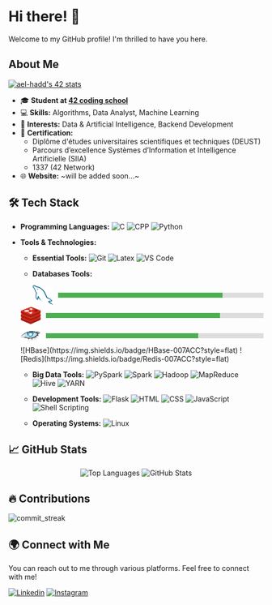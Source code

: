 # Hi there! 👋

Welcome to my GitHub profile! I'm thrilled to have you here.

## About Me

[![ael-hadd's 42 stats](https://badge.mediaplus.ma/green/haalouan)](https://profile.intra.42.fr/users/haalouan)
- 🎓 **Student at [42 coding school](https://www.42.fr/)**
- 💻 **Skills:** Algorithms, Data Analyst, Machine Learning
- 🌱 **Interests:** Data & Artificial Intelligence, Backend Development
- 📜 **Certification:**
  - Diplôme d'études universitaires scientifiques et techniques (DEUST)
  - Parcours d’excellence Systèmes d’Information et Intelligence Artificielle (SIIA)
  - 1337 (42 Network)
- 🌐 **Website:** ~will be added soon...~

## 🛠️ Tech Stack

- **Programming Languages:**
  ![C](https://img.shields.io/badge/C-00599C?style=flat&logo=gnu-C&logoColor=white)
  ![CPP](https://img.shields.io/badge/CPP-3776AB?style=flat&logo=CPP&logoColor=white)
  ![Python](https://img.shields.io/badge/Python-00599C?style=flat&logo=gnu-Python&logoColor=white)

- **Tools & Technologies:**

  - **Essential Tools:**
    ![Git](https://img.shields.io/badge/Git-F05032?style=flat&logo=git&logoColor=white)
    ![Latex](https://img.shields.io/badge/Latex-007ACC?style=flat&logo=Latex&logoColor=white)
    ![VS Code](https://img.shields.io/badge/VS%20Code-007ACC?style=flat)

  - **Databases Tools:**
    <div style="display: flex; align-items: center;">
    <img src="https://raw.githubusercontent.com/devicons/devicon/master/icons/mysql/mysql-original.svg" alt="sql" width="40" height="40"/>
    <div style="width: 100%; background-color: #ddd; margin-left: 10px;">
      <div style="width: 80%; height: 10px; background-color: #4CAF50;"></div>
    </div>
  </div>
  <div style="display: flex; align-items: center;">
    <img src="https://raw.githubusercontent.com/devicons/devicon/master/icons/redis/redis-original.svg" alt="redis" width="40" height="40"/>
    <div style="width: 100%; background-color: #ddd; margin-left: 10px;">
      <div style="width: 80%; height: 10px; background-color: #4CAF50;"></div>
    </div>
  </div>
    <div style="display: flex; align-items: center;">
    <img src="https://raw.githubusercontent.com/devicons/devicon/master/icons/cassandra/cassandra-original.svg" alt="cassandra" width="40" height="40"/>
    <div style="width: 100%; background-color: #ddd; margin-left: 10px;">
      <div style="width: 70%; height: 10px; background-color: #4CAF50;"></div>
    </div>
    </div>
    ![HBase](https://img.shields.io/badge/HBase-007ACC?style=flat)
    ![Redis](https://img.shields.io/badge/Redis-007ACC?style=flat)

  - **Big Data Tools:**
    ![PySpark](https://img.shields.io/badge/PySpark-4E88B0?style=flat&logo=apache-spark&logoColor=white)
    ![Spark](https://img.shields.io/badge/Spark-ED1B24?style=flat&logo=apache-spark&logoColor=white)
    ![Hadoop](https://img.shields.io/badge/Hadoop-007ACC?style=flat&logo=apache-hadoop&logoColor=white)
    ![MapReduce](https://img.shields.io/badge/MapReduce-007ACC?style=flat)
    ![Hive](https://img.shields.io/badge/Hive-F7B714?style=flat&labelColor=F7B714)
    ![YARN](https://img.shields.io/badge/YARN-007ACC?style=flat&logo=apache-hadoop&logoColor=white)
  
  - **Development Tools:**
    ![Flask](https://img.shields.io/badge/Flask-007ACC?style=flat)
    ![HTML](https://img.shields.io/badge/HTML-E34F26?style=flat&logo=html5&logoColor=white)
    ![CSS](https://img.shields.io/badge/CSS-1572B6?style=flat&logo=css3&logoColor=white)
    ![JavaScript](https://img.shields.io/badge/JavaScript-F7DF1E?style=flat&logo=javascript&logoColor=black)
    ![Shell Scripting](https://img.shields.io/badge/Shell%20Scripting-4EAA25?style=flat&logo=gnu-bash&logoColor=white)

  - **Operating Systems:**
    ![Linux](https://img.shields.io/badge/Linux-FCC624?style=flat&logo=linux&logoColor=white)

## 📈 GitHub Stats

<div align="center">
  <img src="https://github-readme-stats.vercel.app/api/top-langs?username=haalouan&show_icons=true&locale=en&layout=compact&theme=dark&bg_color=000000&text_color=ffffff" alt="Top Languages" />
  <img src="https://github-readme-stats.vercel.app/api?username=haalouan&show_icons=true&locale=en&theme=dark&bg_color=000000" alt="GitHub Stats" />
</div>

## 🔥 Contributions

![commit_streak](https://github-readme-streak-stats.herokuapp.com/?user=haalouan&theme=dark&hide_border=false)  

## 🌍 Connect with Me

You can reach out to me through various platforms. Feel free to connect with me!

[![Linkedin](https://img.shields.io/badge/LinkedIn-0077B5?style=for-the-badge&logo=linkedin&logoColor=white)](https://www.linkedin.com/in/hatim-alouani-527617304/)
[![Instagram](https://img.shields.io/badge/Instagram-E4405F?style=for-the-badge&logo=instagram&logoColor=white)](https://instagram.com/hatim_alouani/)

<!--
**HatimAlouani/Cloneg7** is a ✨ special ✨ repository because its `README.md` (this file) appears on your GitHub profile.
You can click the Preview link to take a look at your changes.
-->
